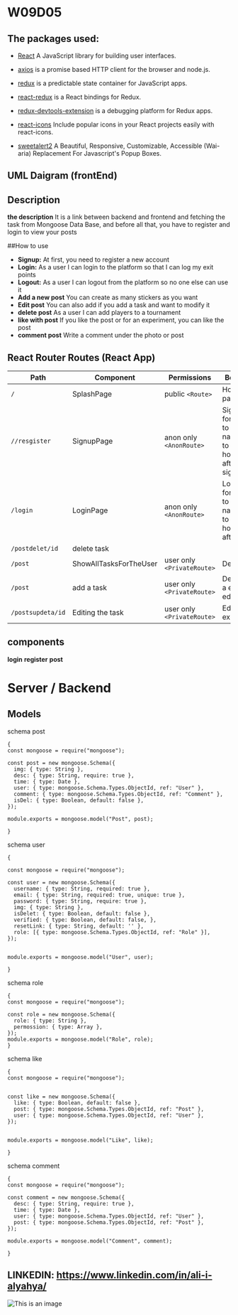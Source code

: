 # W09D05





## The packages used:
- [React](https://reactjs.org/) A JavaScript library for building user interfaces.

- [axios](https://www.npmjs.com/package/axios) is a promise based HTTP client for the browser and node.js.

- [redux](https://www.npmjs.com/package/redux) is a predictable state container for JavaScript apps.

- [react-redux](https://www.npmjs.com/package/react-redux) is a React bindings for Redux.

- [redux-devtools-extension](https://www.npmjs.com/package/redux-devtools-extension) is a debugging platform for Redux apps.

- [react-icons](https://react-icons.github.io/react-icons/) Include popular icons in your React projects easily with react-icons.

- [sweetalert2](https://sweetalert2.github.io/) A Beautiful, Responsive, Customizable, Accessible (Wai-aria) Replacement For Javascript's Popup Boxes.

## UML Daigram (frontEnd)

## Description

**the description** 
It is a link between backend and frontend and fetching the task from Mongoose Data Base, and before all that, you have to register and login to view your posts


##How to use

- **Signup:** At first, you need to register a new account
- **Login:** As a user I can login to the platform so that I can log my exit points
- **Logout:** As a user I can logout from the platform so no one else can use it
- **Add a new post** You can create as many stickers as you want
- **Edit post** You can also add if you add a task and want to modify it
- **delete post** As a user I can add players to a tournament
- **like with post** If you like the post or for an experiment, you can like the post
- **comment post** Write a comment under the photo or post
 


## React Router Routes (React App)

| Path             | Component            | Permissions                | Behavior                                                     |
| ---------------- | -------------------- | -------------------------- | ------------------------------------------------------------ |
| `/`              | SplashPage           | public `<Route>`           | Home page                                                    |
| `//resgister`    | SignupPage           | anon only `<AnonRoute>`    | Signup form, link to login, navigate to homepage after signup|
| `/login`         | LoginPage            | anon only `<AnonRoute>`    | Login form, link to signup, navigate to homepage after login |
|  `/postdelet/id` |  delete task         |                            |                                                              |
| `/post`         |ShowAllTasksForTheUser| user only `<PrivateRoute>` |   Delete exit                                             |
| `/post`          | add a task           | user only `<PrivateRoute>` | Details of a exit  to edit                             |
|`/postsupdeta/id` | Editing the task     | user only `<PrivateRoute>` | Edits a exit                                          |


## components

**login**
**register**
**post**




# Server / Backend


## Models




schema post

``` 
{
const mongoose = require("mongoose");

const post = new mongoose.Schema({
  img: { type: String },
  desc: { type: String, require: true },
  time: { type: Date },
  user: { type: mongoose.Schema.Types.ObjectId, ref: "User" },
  comment: { type: mongoose.Schema.Types.ObjectId, ref: "Comment" },
  isDel: { type: Boolean, default: false },
});

module.exports = mongoose.model("Post", post);

}
```




schema user

``` 
{

const mongoose = require("mongoose");

const user = new mongoose.Schema({
  username: { type: String, required: true },
  email: { type: String, required: true, unique: true },
  password: { type: String, require: true },
  img: { type: String },
  isDelet: { type: Boolean, default: false },
  verified: { type: Boolean, default: false, },
  resetLink: { type: String, default: '' },
  role: [{ type: mongoose.Schema.Types.ObjectId, ref: "Role" }],
});


module.exports = mongoose.model("User", user);

}
```



schema role

``` 
{
const mongoose = require("mongoose");

const role = new mongoose.Schema({
  role: { type: String },
  permossion: { type: Array },
});
module.exports = mongoose.model("Role", role);
}
```


schema like

``` 
{
const mongoose = require("mongoose");


const like = new mongoose.Schema({
  like: { type: Boolean, default: false },
  post: { type: mongoose.Schema.Types.ObjectId, ref: "Post" },
  user: { type: mongoose.Schema.Types.ObjectId, ref: "User" },
});


module.exports = mongoose.model("Like", like);

}
```


schema comment

``` 
{
const mongoose = require("mongoose");

const comment = new mongoose.Schema({
  desc: { type: String, require: true },
  time: { type: Date },
  user: { type: mongoose.Schema.Types.ObjectId, ref: "User" },
  post: { type: mongoose.Schema.Types.ObjectId, ref: "Post" },
});

module.exports = mongoose.model("Comment", comment);

}
```







 ## LINKEDIN:  https://www.linkedin.com/in/ali-i-alyahya/







![This is an image](https://myoctocat.com/assets/images/base-octocat.svg)

